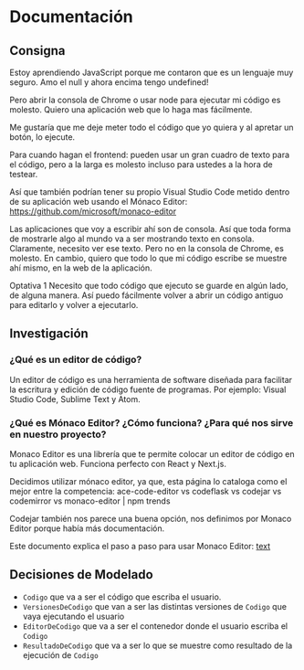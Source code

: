 # Documentación

## Consigna

Estoy aprendiendo JavaScript porque me contaron que es un lenguaje muy seguro. Amo el null y ahora encima tengo undefined!

Pero abrir la consola de Chrome o usar node para ejecutar mi código es molesto. Quiero una aplicación web que lo haga mas fácilmente.

Me gustaría que me deje meter todo el código que yo quiera y al apretar un botón, lo ejecute.

Para cuando hagan el frontend: pueden usar un gran cuadro de texto para el código, pero a la larga es molesto incluso para ustedes a la hora de testear.

Así que también podrían tener su propio Visual Studio Code metido dentro de su aplicación web usando el Mónaco Editor: https://github.com/microsoft/monaco-editor

Las aplicaciones que voy a escribir ahí son de consola. Así que toda forma de mostrarle algo al mundo va a ser mostrando texto en consola. Claramente, necesito ver ese texto. Pero no en la consola de Chrome, es molesto. En cambio, quiero que todo lo que mi código escribe se muestre ahí mismo, en la web de la aplicación.

Optativa 1
Necesito que todo código que ejecuto se guarde en algún lado, de alguna manera. Así puedo fácilmente volver a abrir un código antiguo para editarlo y volver a ejecutarlo.

## Investigación

### ¿Qué es un editor de código?
Un editor de código es una herramienta de software diseñada para facilitar la escritura y edición de código fuente de programas. Por ejemplo: Visual Studio Code, Sublime Text y Atom.

### ¿Qué es Mónaco Editor? ¿Cómo funciona? ¿Para qué nos sirve en nuestro proyecto?
Monaco Editor es una librería que te permite colocar un editor de código en tu aplicación web. Funciona perfecto con React y Next.js.

Decidimos utilizar mónaco editor, ya que, esta página lo cataloga como el mejor entre la competencia: ace-code-editor vs codeflask vs codejar vs codemirror vs monaco-editor | npm trends

Codejar también nos parece una buena opción, nos definimos por Monaco Editor porque había más documentación.

Este documento explica el paso a paso para usar Monaco Editor: [text][Tutorial Monaco Editor]

## Decisiones de Modelado

- `Codigo` que va a ser el código que escriba el usuario.
- `VersionesDeCodigo` que van a ser las distintas versiones de `Codigo` que vaya ejecutando el usuario
- `EditorDeCodigo` que va a ser el contenedor donde el usuario escriba el `Codigo`
- `ResultadoDeCodigo` que va a ser lo que se muestre como resultado de la ejecución de `Codigo`

[Tutorial Monaco Editor]: https://docs.google.com/document/d/1f-F-Xr3h_KwFhkJ9zkPb78bRysInKhrQiqzBDUR5ox8/edit?usp=sharing